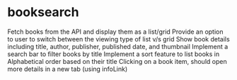 # booksearch

Fetch books from the API and display them as a list/grid
Provide an option to user to switch between the viewing type of list v/s grid
Show book details including title, author, publisher, published date, and thumbnail
Implement a search bar to filter books by title
Implement a sort feature to list books in Alphabetical order based on their title
Clicking on a book item, should open more details in a new tab (using infoLink)
